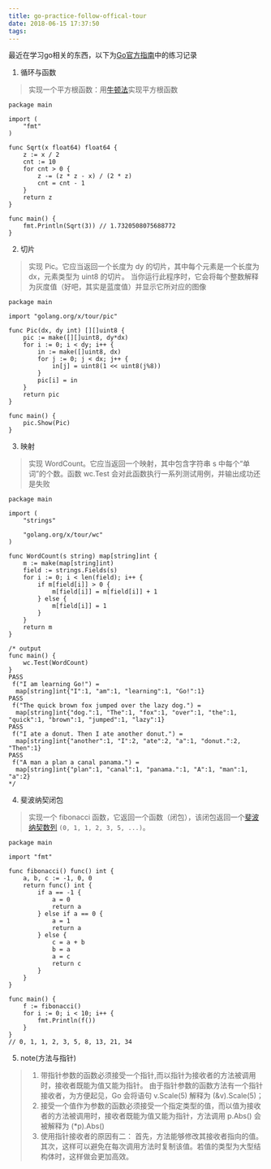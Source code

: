 ```yaml
---
title: go-practice-follow-offical-tour
date: 2018-06-15 17:37:50
tags:
---
```

最近在学习go相关的东西，以下为[Go官方指南](https://tour.go-zh.org/welcome/1)中的练习记录

1. 循环与函数
> 实现一个平方根函数：用[牛顿法](https://zh.wikipedia.org/wiki/%E7%89%9B%E9%A1%BF%E6%B3%95)实现平方根函数
```golang
package main

import (
    "fmt"
)

func Sqrt(x float64) float64 {
    z := x / 2
    cnt := 10
    for cnt > 0 {
        z -= (z * z - x) / (2 * z)
        cnt = cnt - 1
    }
    return z
}

func main() {
    fmt.Println(Sqrt(3)) // 1.7320508075688772
}
```
2. 切片
> 实现 Pic。它应当返回一个长度为 dy 的切片，其中每个元素是一个长度为 dx，元素类型为 uint8 的切片。
当你运行此程序时，它会将每个整数解释为灰度值（好吧，其实是蓝度值）并显示它所对应的图像
```golang
package main

import "golang.org/x/tour/pic"

func Pic(dx, dy int) [][]uint8 {
    pic := make([][]uint8, dy*dx)
    for i := 0; i < dy; i++ {
        in := make([]uint8, dx)
        for j := 0; j < dx; j++ {
            in[j] = uint8(1 << uint8(j%8))
        }
        pic[i] = in
    }
    return pic
}

func main() {
    pic.Show(Pic)
}
```
3. 映射
> 实现 WordCount。它应当返回一个映射，其中包含字符串 s 中每个“单词”的个数。函数 wc.Test 会对此函数执行一系列测试用例，并输出成功还是失败
```golang
package main

import (
    "strings"

    "golang.org/x/tour/wc"
)

func WordCount(s string) map[string]int {
    m := make(map[string]int)
    field := strings.Fields(s)
    for i := 0; i < len(field); i++ {
        if m[field[i]] > 0 {
            m[field[i]] = m[field[i]] + 1
        } else {
            m[field[i]] = 1
        }
    }
    return m
}

/* output
func main() {
    wc.Test(WordCount)
}
PASS
 f("I am learning Go!") =
  map[string]int{"I":1, "am":1, "learning":1, "Go!":1}
PASS
 f("The quick brown fox jumped over the lazy dog.") =
  map[string]int{"dog.":1, "The":1, "fox":1, "over":1, "the":1, "quick":1, "brown":1, "jumped":1, "lazy":1}
PASS
 f("I ate a donut. Then I ate another donut.") =
  map[string]int{"another":1, "I":2, "ate":2, "a":1, "donut.":2, "Then":1}
PASS
 f("A man a plan a canal panama.") =
  map[string]int{"plan":1, "canal":1, "panama.":1, "A":1, "man":1, "a":2}
*/

```
4. 斐波纳契闭包
> 实现一个 fibonacci 函数，它返回一个函数（闭包），该闭包返回一个[斐波纳契数列](https://zh.wikipedia.org/wiki/%E6%96%90%E6%B3%A2%E9%82%A3%E5%A5%91%E6%95%B0%E5%88%97) `(0, 1, 1, 2, 3, 5, ...)`。
```golang
package main

import "fmt"

func fibonacci() func() int {
    a, b, c := -1, 0, 0
    return func() int {
        if a == -1 {
            a = 0
            return a
        } else if a == 0 {
            a = 1
            return a
        } else {
            c = a + b
            b = a
            a = c
            return c
        }
    }
}

func main() {
    f := fibonacci()
    for i := 0; i < 10; i++ {
        fmt.Println(f())
    }
}
// 0, 1, 1, 2, 3, 5, 8, 13, 21, 34
```
5. note(方法与指针)
> 1. 带指针参数的函数必须接受一个指针,而以指针为接收者的方法被调用时，接收者既能为值又能为指针。
由于指针参数的函数方法有一个指针接收者，为方便起见，Go 会将语句 v.Scale(5) 解释为 (&v).Scale(5)；
> 2. 接受一个值作为参数的函数必须接受一个指定类型的值，而以值为接收者的方法被调用时，接收者既能为值又能为指针，方法调用 p.Abs() 会被解释为 (*p).Abs()
> 3. 使用指针接收者的原因有二：
首先，方法能够修改其接收者指向的值。
其次，这样可以避免在每次调用方法时复制该值。若值的类型为大型结构体时，这样做会更加高效。

<!-- next start https://tour.go-zh.org/methods/9 -->
